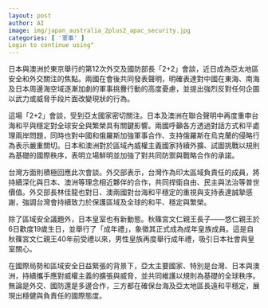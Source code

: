 ```yaml
---
layout: post
author: AI
image: img/japan_australia_2plus2_apac_security.jpg
categories: [ '軍事' ]
Login to continue using"
---
```

日本與澳洲於東京舉行的第12次外交及國防部長「2+2」會談，近日成為亞太地區安全和外交關注的焦點。兩國在會後共同發表聲明，明確表達對中國在東海、南海及日本周邊海空域逐漸加劇的軍事挑釁行動的高度憂慮，並提出強烈反對任何企圖以武力或威脅手段片面改變現狀的行為。

這場「2+2」會談，受到亞太國家密切關注。日本及澳洲在聯合聲明中再度重申台海和平與穩定對全球安全與繁榮具有關鍵影響。兩國呼籲各方透過對話方式和平處理兩岸問題，同時也對中國和俄羅斯加強軍事合作、支持俄羅斯在烏克蘭的侵略行為表示嚴重關切。日本和澳洲對於區域內威權主義國家持續外擴、試圖挑戰以規則為基礎的國際秩序，表明立場鮮明並加強了對共同防禦與戰略合作的承諾。

台灣方面則積極回應此次會談。外交部表示，台灣作為印太區域負責任的成員，將持續深化與日本、澳洲等理念相近夥伴的合作，共同捍衛自由、民主與法治等普世價值。外交部長林佳龍也對日、澳兩國對台海和平穩定的重視與支持表達誠摯感謝，強調台灣會持續致力於保護區域及全球的和平、穩定與繁榮。

除了區域安全議題外，日本皇室也有新動態。秋篠宮文仁親王長子――悠仁親王於6日歡度19歲生日，並舉行了「成年禮」，象徵其正式成為成年皇族成員。這是自秋篠宮文仁親王40年前受禮以來，男性皇族再度舉行成年禮，吸引日本社會與皇室關心。

在國際局勢和區域安全日益緊張的背景下，亞太主要國家、特別是台灣、日本與澳洲，持續攜手應對威權主義的擴張與威脅，並共同維護以規則為基礎的全球秩序。無論是外交、國防還是多邊合作，三方都在確保台海及亞太地區長遠和平穩定，展現出穩健與負責任的國際態度。